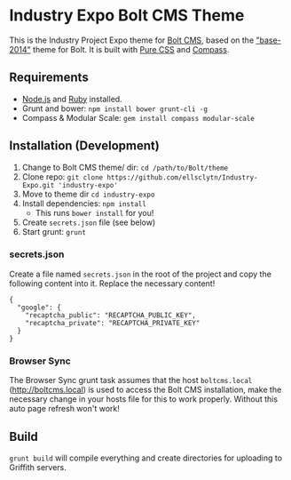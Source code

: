 # Industry Expo Bolt CMS Theme

This is the Industry Project Expo theme for [Bolt CMS](https://bolt.cm), based on the ["base-2014"](https://github.com/bolt/base-2014) theme for Bolt. It is built with [Pure CSS](http://purecss.io) and [Compass](http://compass-style.org).

## Requirements

* [Node.js](https://nodejs.org/en/) and [Ruby](https://www.ruby-lang.org/en/) installed.
* Grunt and bower: `npm install bower grunt-cli -g`
* Compass & Modular Scale: `gem install compass modular-scale`

## Installation (Development)

1. Change to Bolt CMS theme/ dir: `cd /path/to/Bolt/theme`
2. Clone repo: `git clone https://github.com/ellsclytn/Industry-Expo.git 'industry-expo'`
3. Move to theme dir `cd industry-expo`
4. Install dependencies: `npm install`
    * This runs `bower install` for you!
5. Create `secrets.json` file (see below)
6. Start grunt: `grunt`

### secrets.json

Create a file named `secrets.json` in the root of the project and copy the following content into it. Replace the necessary content!

```
{
  "google": {
    "recaptcha_public": "RECAPTCHA_PUBLIC_KEY",
    "recaptcha_private": "RECAPTCHA_PRIVATE_KEY"
  }
}
```

### Browser Sync

The Browser Sync grunt task assumes that the host `boltcms.local` (<http://boltcms.local>) is used to access the Bolt CMS installation, make the necessary change in your hosts file for this to work properly. Without this auto page refresh won't work!

## Build

`grunt build` will compile everything and create directories for uploading to Griffith servers.
